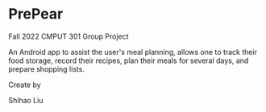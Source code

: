 # PrePear

Fall 2022 CMPUT 301 Group Project

An Android app to assist the user's meal planning, allows one to track their food storage, record their recipes, plan their meals for several days, and prepare shopping lists.

Create by 

Shihao Liu

